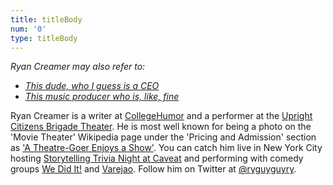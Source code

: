 ```yaml
---
title: titleBody
num: '0'
type: titleBody
---
```

_Ryan Creamer may also refer to:_

* [_This dude, who I guess is a CEO_](http://spower.com/bios/bio-ryan_creamer.php)
* [_This music producer who is, like, fine_](http://www.spiritmusicgroup.com/Clients/Library/Ryan-Creamer)

Ryan Creamer is a writer at [CollegeHumor](http://www.collegehumor.com/user/6926917) and a performer at the [Upright Citizens Brigade Theater](http://ucbcomedy.com/user/39457). He is most well known for being a photo on the 'Movie Theater'  Wikipedia page under the 'Pricing and Admission' section as ['A Theatre-Goer Enjoys a Show'](https://en.wikipedia.org/wiki/Movie_theater#Pricing_and_admission). You can catch him live in New York City hosting [Storytelling Trivia Night at Caveat](https://www.youtube.com/user/wediditsketch) and performing with comedy groups [We Did It!](https://www.youtube.com/user/wediditsketch) and [Varejao](https://www.varejaocomedy.com/). Follow him on Twitter at [@ryguyguyry](https://twitter.com/ryguyguyry).
